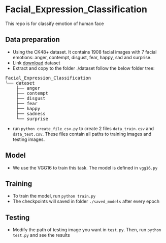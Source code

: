 # Facial_Expression_Classification
This repo is for classify emotion of human face

## Data preparation
- Using the CK48+ dataset. It contains 1908 facial images with 7 facial emotions: anger, contempt, disgust, fear, happy, sad and surprise.
- Link [download](https://github.com/WuJie1010/Facial-Expression-Recognition.Pytorch/tree/master/CK%2B48) dataset
- Extract and copy to the folder ./dataset follow the below folder tree:
<pre>
Facial_Expression_Classification
└── dataset
    ├── anger
    ├── contempt
    ├── disgust
    ├── fear
    ├── happy
    ├── sadness
    └── surprise
</pre>
- run ```python create_file_csv.py``` to create 2 files ```data_train.csv``` and ```data_test.csv```. These files contain all paths to training images and testing images.
## Model
- We use the VGG16 to train this task. The model is defined in ```vgg16.py```
## Training
- To train the model, run ```python train.py```
- The checkpoints will saved in folder ```./saved_models``` after every epoch
## Testing
- Modify the path of testing image you want in ```test.py```. Then, run ```python test.py``` and see the results
